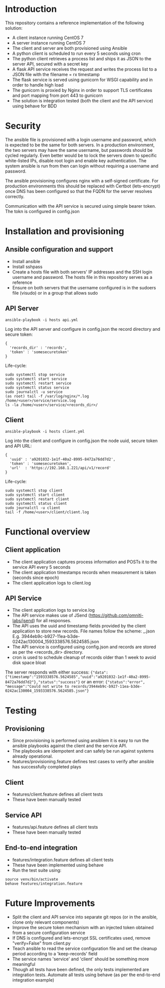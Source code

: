 # Introduction

This repository contains a reference implementation of the following solution:

* A client instance running CentOS 7
* A server instance running CentOS 7
* The client and server are both provisioned using Ansible
* A python client is scheduled to run every 5 seconds using cron
* The python client retrieves a process list and ships it as JSON to the server API, secured with a secret key
* A flask API service receives the request and writes the process list to a JSON file with the filename = rx timestamp
* The flask service is served using gunicorn for WSGI capability and in order to handle high load
* The gunicorn is proxied by Nginx in order to support TLS certificates and port mapping from port 443 to gunicorn
* The solution is integration tested (both the client and the API service) using behave for BDD

# Security
The ansible file is provisioned with a login username and password, which is expected to be the same for both servers.
In a production environment, the two servers may have the same username, but passwords should be cycled regularly. Even
better would be to lock the servers down to specific white-listed IPs, disable root login and enable key authentication.
The system ansible is run from then can login without requiring a username and password. 

The ansible provisioning configures nginx with a self-signed certificate. For production environments this should be
replaced with Certbot (lets-encrypt) once DNS has been configured so that the FQDN for the server resolves correctly.

Communication with the API service is secured using simple bearer token. The tokn is configured in config.json

# Installation and provisioning
## Ansible configuration and support
* Install ansible
* Install sshpass
* Create a hosts file with both servers' IP addresses and the SSH login username and password. The hosts file in this 
repository  serves as a reference
* Ensure on both servers that the username configured is in the sudoers file (visudo) or in a group that allows sudo

## API Server
```ansible-playbook -i hosts api.yml```

Log into the API server and configure in config.json the record directory and secure token:

```
{
  'records_dir' : 'records',
  'token' : 'somesecuretoken'
}
```

Life-cycle:

```
sudo systemctl stop service
sudo systemctl start service
sudo systemctl restart service
sudo systemctl status service
sudo journalctl -u service
(as root) tail -f /var/log/nginx/*.log /home/<user>/service/service.log
ls -la /home/<user>/service/<records_dir>/
```

## Client

```ansible-playbook -i hosts client.yml```

Log into the client and configure in config.json the node uuid, secure token and API URL:

```
{
  'uuid' : 'a9201032-1e1f-40a2-8995-8472a76dd7d2',
  'token' : 'somesecuretoken',
  'url'  : 'https://192.168.1.221/api/v1/record'
}
```

Life-cycle:

```
sudo systemctl stop client
sudo systemctl start client
sudo systemctl restart client
sudo systemctl status client
sudo journalctl -u client
tail -f /home/<user>/client/client.log
```

# Functional overview
## Client application
* The client application captures process information and POSTs it to the service API every 5 seconds
* The client application timestamps records when measurement is taken (seconds since epoch)
* The client application logs to client.log

## API Service
* The client application logs to service.log
* The API service makes use of JSend (https://github.com/omniti-labs/jsend) for all responses.
* The API uses the uuid and timestamp fields provided by the client application to store new records. File names follow
the scheme: <uuid>_<timestamp>.json E.g. 3944eb9c-b927-11ea-b3de-0242ac130004_1593338576.5624585.json
* The API service is configured using config.json and records are stored as per the <records_dir> directory.  
* cron is used to schedule cleanup of records older than 1 week to avoid disk space bloat

The server responds with either success:
```{"data":{"timestamp":"1593338576.5624585","uuid":"a9201032-1e1f-40a2-8995-8472a76dd7d2"},"status":"success"}```
or an error:
```{"status":"error", "message":"Could not write to records/3944eb9c-b927-11ea-b3de-0242ac130004_1593338576.5624585.json"}```

# Testing
## Provisioning
* Since provisioning is performed using ansiblem it is easy to run the ansible playbooks against the client and the
service API.
* The playbooks are idempotent and can safely be run against systems already operational.
* features/provisioning.feature defines test cases to verify after ansible has successfully completed plays

## Client
* features/client.feature defines all client tests
* These have been manually tested

## Service API
* features/api.feature defines all client tests
* These have been manually tested

## End-to-end integration
* features/integration.feature defines all client tests
* These have been implemented using behave
* Run the test suite using:
```
source venv/bin/activate
behave features/integration.feature
```

# Future Improvements
* Split the client and API service into separate git repos (or in the ansible, clone only relevant components)
* Improve the secure token mechanism with an injected token obtained from a secure configuration service
* If DNS is configured and lets-encrypt SSL certificates used, remove "verify=False" from client.py
* Teach ansible to read the service configuration file and set the cleanup period according to a 'keep-records' field
* The service names 'service' and 'client' should be something more meaningful
* Though all tests have been defined, the only tests implemented are integration tests. Automate all tests using 
behave (as per the end-to-end integration example)

